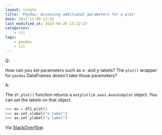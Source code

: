 ```yaml
---
layout: single
title: 'Pandas: Accessing additional parameters for a plot'
date: 2017-11-09 12:35
last_modified_at: 2023-04-26 13:22:37
categories:
    - til
tags:
    - pandas
    - til
---
```


Q:

How can you set parameters such as x- and y-labels?
The `plot()` wrapper for `pandas` DataFrames doesn't take those parameters?

A:

The `df.plot()` function returns a `matplotlib.axes.AxesSubplot` object.
You can set the labels on that object.

```python
>>> ax = df2.plot()
>>> ax.set_xlabel("x label")
>>> ax.set_ylabel("y label")
```

Via [StackOverflow](http://stackoverflow.com/a/21487560/1257318).
